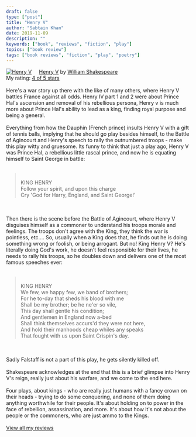 ```yaml
---
draft: false
type: ["post"]
title: "Henry V"
author: "Sabtain Khan"
date: 2019-11-09
description: ""
keywords: ["book", "reviews", "fiction", "play"]
topics: ["book review"]
tags: ["book reviews", "fiction", "play", "poetry"]
---
```


<a href="https://www.goodreads.com/book/show/32968555-henry-v" style="float: left; padding-right: 20px"><img border="0" alt="Henry V" src="https://i.gr-assets.com/images/S/compressed.photo.goodreads.com/books/1487620657l/32968555._SX98_.jpg" /></a><a href="https://www.goodreads.com/book/show/32968555-henry-v">Henry V</a> by <a href="https://www.goodreads.com/author/show/947.William_Shakespeare">William Shakespeare</a><br/>
My rating: <a href="https://www.goodreads.com/review/show/3036969732">4 of 5 stars</a><br /><br />
Here's a war story up there with the like of many others, where Henry V battles France against all odds. Henry IV part 1 and 2 were about Prince Hal's ascension and removal of his rebellious persona, Henry v is much more about Prince Hal's ability to lead as a king, finding royal purpose and being a general.<br /><br />Everything from how the Dauphin (French prince) insults Henry V with a gift of tennis balls, implying that he should go play besides himself, to the Battle of Agincourt and Henry's speech to rally the outnumbered troops - make this play witty and gruesome. Its funny to think that just a play ago, Henry V was Prince Hal, a rebellious little rascal prince, and now he is equating himself to Saint George in battle:<br /><br /><blockquote><br />KING HENRY<br />Follow your spirit, and upon this charge<br />Cry 'God for Harry, England, and Saint George!'<br /></blockquote><br /><br />Then there is the scene before the Battle of Agincourt, where Henry V disguises himself as a commoner to understand his troops morale and feelings. The troops don't agree with the King, they think the war is pointless, etc.... So, usually when a King does that, he finds out he is doing something wrong or foolish, or being arrogant. But no! King Henry V? He's literally doing God's work, he doesn't feel responsible for their lives, he needs to rally his troops, so he doubles down and delivers one of the most famous speeches ever:<br /><br /><blockquote><br />KING HENRY<br />We few, we happy few, we band of brothers;<br />For he to-day that sheds his blood with me<br />Shall be my brother; be he ne'er so vile,<br />This day shall gentle his condition;<br />And gentlemen in England now a-bed<br />Shall think themselves accurs'd they were not here,<br />And hold their manhoods cheap whiles any speaks<br />That fought with us upon Saint Crispin's day.<br /></blockquote><br /><br />Sadly Falstaff is not a part of this play, he gets silently killed off. <br /><br />Shakespeare acknowledges at the end that this is a brief glimpse into Henry V's reign, really just about his warfare, and we come to the end here. <br /><br />Four plays, about kings - who are really just humans with a fancy crown on their heads - trying to do some conquering, and none of them doing anything worthwhile for their people. It's about holding on to power in the face of rebellion, assassination, and more. It's about how it's not about the people or the commoners, who are just ammo to the Kings.
<br/><br/>
<a href="https://www.goodreads.com/review/list/19015356-sabtain-khan">View all my reviews</a>
